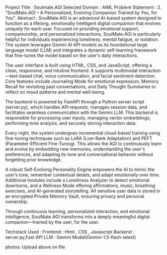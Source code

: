 Project Title : Soulmate.AGI 
Selected Domain : AIML
Problem Statement : 2. "SoulMate.AGI – A Personalized, Evolving Companion Trained by You, for
You".
Abstract : SoulMate.AGI is an advanced AI-based system designed to function as a lifelong, emotionally intelligent digital companion that evolves uniquely for each user. Focused on providing emotional support, companionship, and personalized interactions, SoulMate.AGI is particularly helpful for individuals experiencing loneliness, mental fatigue, or isolation. The system leverages Gemini AI API models as its foundational large language model (LLM) and integrates a dynamic self-learning framework that fine-tunes the model based on the user's daily interactions.

The user interface is built using HTML, CSS, and JavaScript, offering a clean, responsive, and intuitive frontend. It supports multimodal interaction—text-based chat, voice communication, and facial sentiment detection. Core features include Journaling Mode for emotional expression, Memory Recall for revisiting past conversations, and Daily Thought Summaries to reflect on mood patterns and mental well-being.

The backend is powered by FastAPI through a Python server script (server.py), which handles API requests, manages session data, and facilitates seamless communication with the Gemini LLM. This backend is responsible for processing user inputs, managing vector embeddings, performing tone analysis, and securely storing interaction data.

Every night, the system undergoes incremental cloud-based training using fine-tuning techniques such as LoRA (Low-Rank Adaptation) and PEFT (Parameter-Efficient Fine-Tuning). This allows the AGI to continuously learn and evolve by embedding new memories, understanding the user's preferences, and adapting its tone and conversational behavior without forgetting prior knowledge.

A robust Self-Evolving Personality Engine empowers the AI to mimic the user’s tone, remember contextual details, and adapt emotionally over time. Additional modules include a Loneliness Analyzer to detect emotional downturns, and a Wellness Mode offering affirmations, music, breathing exercises, and AI-generated storytelling. All sensitive user data is stored in an encrypted Private Memory Vault, ensuring privacy and personal ownership.

Through continuous learning, personalized interaction, and emotional intelligence, SoulMate.AGI transforms into a deeply meaningful digital companion—trained by the user, for the user.

Techstack Used : 
Frontend : Html , CSS , Javascript
Backend : server.py,Fast API
LLM : Gemini Model(Gemini-1.5-flash-latest)
 
photos: Upload above on file
